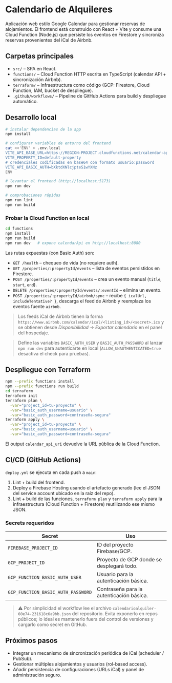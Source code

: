 # Calendario de Alquileres

Aplicación web estilo Google Calendar para gestionar reservas de alojamientos. El frontend está construido con React + Vite y consume una Cloud Function (Node.js) que persiste los eventos en Firestore y sincroniza reservas provenientes del iCal de Airbnb.

## Carpetas principales

- `src/` – SPA en React.
- `functions/` – Cloud Function HTTP escrita en TypeScript (calendar API + sincronización Airbnb).
- `terraform/` – Infraestructura como código (GCP: Firestore, Cloud Function, IAM, bucket de despliegue).
- `.github/workflows/` – Pipeline de GitHub Actions para build y despliegue automático.

## Desarrollo local

```bash
# instalar dependencias de la app
npm install

# configurar variables de entorno del frontend
cat <<'ENV' > .env.local
VITE_API_BASE_URL=https://REGION-PROJECT.cloudfunctions.net/calendar-api
VITE_PROPERTY_ID=default-property
# credenciales codificadas en base64 con formato usuario:password
VITE_API_BASIC_AUTH=bXktdXNlcjpteS1wYXNz
ENV

# levantar el frontend (http://localhost:5173)
npm run dev

# comprobaciones rápidas
npm run lint
npm run build
```

### Probar la Cloud Function en local

```bash
cd functions
npm install
npm run build
npm run dev   # expone calendarApi en http://localhost:8080
```

Las rutas expuestas (con Basic Auth) son:

- `GET /health` – chequeo de vida (no requiere auth).
- `GET /properties/:propertyId/events` – lista de eventos persistidos en Firestore.
- `POST /properties/:propertyId/events` – crea un evento manual (`title`, `start`, `end`).
- `DELETE /properties/:propertyId/events/:eventId` – elimina un evento.
- `POST /properties/:propertyId/airbnb/sync` – recibe `{ icalUrl, includeTentative? }`, descarga el feed de Airbnb y reemplaza los eventos fuente `airbnb`.

> Los feeds iCal de Airbnb tienen la forma `https://www.airbnb.com/calendar/ical/<listing_id>/<secret>.ics` y se obtienen desde _Disponibilidad → Exportar calendario_ en el panel del hospedaje.

> Define las variables `BASIC_AUTH_USER` y `BASIC_AUTH_PASSWORD` al lanzar `npm run dev` para autenticarte en local (`ALLOW_UNAUTHENTICATED=true` desactiva el check para pruebas).

## Despliegue con Terraform

```bash
npm --prefix functions install
npm --prefix functions run build
cd terraform
terraform init
terraform plan \
  -var="project_id=tu-proyecto" \
  -var="basic_auth_username=usuario" \
  -var="basic_auth_password=contraseña-segura"
terraform apply \
  -var="project_id=tu-proyecto" \
  -var="basic_auth_username=usuario" \
  -var="basic_auth_password=contraseña-segura"
```

El output `calendar_api_uri` devuelve la URL pública de la Cloud Function.

## CI/CD (GitHub Actions)

`deploy.yml` se ejecuta en cada push a `main`:

1. Lint + build del frontend.
2. Deploy a Firebase Hosting usando el artefacto generado (lee el JSON del service account ubicado en la raíz del repo).
3. Lint + build de las funciones, `terraform plan` y `terraform apply` para la infraestructura (Cloud Function + Firestore) reutilizando ese mismo JSON.

### Secrets requeridos

| Secret | Uso |
| --- | --- |
| `FIREBASE_PROJECT_ID` | ID del proyecto Firebase/GCP. |
| `GCP_PROJECT_ID` | Proyecto de GCP donde se desplegará todo. |
| `GCP_FUNCTION_BASIC_AUTH_USER` | Usuario para la autenticación básica. |
| `GCP_FUNCTION_BASIC_AUTH_PASSWORD` | Contraseña para la autenticación básica. |

> ⚠️ Por simplicidad el workflow lee el archivo `calendarioalquiler-60e74-231618c6a9bb.json` del repositorio. Evita exponerlo en repos públicos; lo ideal es mantenerlo fuera del control de versiones y cargarlo como secret en GitHub.

## Próximos pasos

- Integrar un mecanismo de sincronización periódica de iCal (scheduler / PubSub).
- Gestionar múltiples alojamientos y usuarios (rol-based access).
- Añadir persistencia de configuraciones (URLs iCal) y panel de administración seguro.
